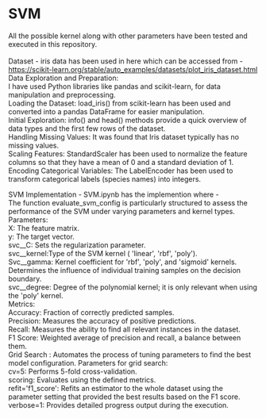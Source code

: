 # SVM
All the possible kernel along with other parameters have been tested and executed in this repository.
<br><br>
Dataset - iris data has been used in here which can be accessed from - https://scikit-learn.org/stable/auto_examples/datasets/plot_iris_dataset.html  
Data Exploration and Preparation:  
  I have used Python libraries like pandas and scikit-learn, for data manipulation and preprocessing.   
  Loading the Dataset: load_iris() from scikit-learn has been used and converted into a pandas DataFrame for easier manipulation.  
  Initial Exploration: info() and head() methods provide a quick overview of data types and the first few rows of the dataset.  
  Handling Missing Values: It was found that Iris dataset typically has no missing values.  
  Scaling Features: StandardScaler has been used to normalize the feature columns so that they have a mean of 0 and a standard deviation of 1.  
  Encoding Categorical Variables: The LabelEncoder has been used to transform categorical labels (species names) into integers.  
  
SVM Implementation - SVM.ipynb has the implemention where -    
  The function evaluate_svm_config is particularly structured to assess the performance of the SVM under varying parameters and kernel types.  
  Parameters:  
    X: The feature matrix.  
    y: The target vector.  
    svc__C: Sets the regularization parameter.   
    svc__kernel:Type of the SVM kernel ( 'linear', 'rbf', 'poly').  
    Svc__gamma: Kernel coefficient for 'rbf', 'poly', and 'sigmoid' kernels. Determines the influence of individual training samples on the decision boundary.  
    svc__degree: Degree of the polynomial kernel; it is only relevant when using the 'poly' kernel.  
  Metrics:  
    Accuracy: Fraction of correctly predicted samples.  
    Precision: Measures the accuracy of positive predictions.  
    Recall: Measures the ability to find all relevant instances in the dataset.  
    F1 Score: Weighted average of precision and recall, a balance between them.  
  Grid Search : Automates the process of tuning parameters to find the best model configuration. Parameters for grid search:  
    cv=5: Performs 5-fold cross-validation.  
    scoring: Evaluates using the defined metrics.  
    refit='f1_score': Refits an estimator to the whole dataset using the parameter setting that provided the best results based on the F1 score.  
    verbose=1: Provides detailed progress output during the execution.  
    






